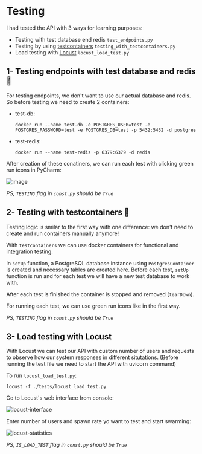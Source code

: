 # Testing 
I had tested the API with 3 ways for learning purposes:  
  - Testing with test database end redis ```test_endpoints.py```
  - Testing by using [testcontainers](https://github.com/testcontainers/testcontainers-python) ```testing_with_testcontainers.py```
  - Load testing with [Locust](http://docs.locust.io/en/stable/) ```locust_load_test.py```  
  
## 1- Testing endpoints with test database and redis 🐳
For testing endpoints, we don't want to use our actual database and redis. So before testing we need to create 2 containers:  
  - test-db:  
    ``` 
    docker run --name test-db -e POSTGRES_USER=test -e POSTGRES_PASSWORD=test -e POSTGRES_DB=test -p 5432:5432 -d postgres 
    ```
  - test-redis:  
    ``` 
    docker run --name test-redis -p 6379:6379 -d redis 
    ```  
After creation of these conatiners, we can run each test with clicking green run icons in PyCharm:  

  ![image](https://user-images.githubusercontent.com/57798386/162152775-1cb7b3a5-d999-4486-992e-8058b709b5d1.png)  
  
_PS, ```TESTING``` flag in ```const.py``` should be ```True```_

## 2- Testing with testcontainers 🧊
Testing logic is smilar to the first way with one difference: we don't need to create and run containers manually anymore!  

With ```testcontainers``` we can use docker containers for functional and integration testing.  

In ```setUp``` function, a PostgreSQL database instance using ```PostgresContainer``` is created and necessary tables are created here. Before each test, ```setUp``` function is run and for each test we will have a new test database to work with.  

After each test is finished the container is stopped and removed (```tearDown```).

For running each test, we can use green run icons like in the first way.  
  
_PS, ```TESTING``` flag in ```const.py``` should be ```True```_

## 3- Load testing with Locust
With Locust we can test our API with custom number of users and requests to observe how our system responses in different situtations. 
(Before running the test file we need to start the API with uvicorn command)  

To run ```locust_load_test.py```:

  ```
  locust -f ./tests/locust_load_test.py
  ``` 
Go to Locust's web interface from console:  

![locust-interface](https://user-images.githubusercontent.com/57798386/162164681-2e6d3a88-d914-44f5-86ac-f6adc820628f.png)

Enter number of users and spawn rate yo want to test and start swarming:

![locust-statistics](https://user-images.githubusercontent.com/57798386/162162720-d63b0497-91d3-4bb9-bb1c-78bd30d042dd.png)

_PS, ```IS_LOAD_TEST``` flag in ```const.py``` should be ```True```_

